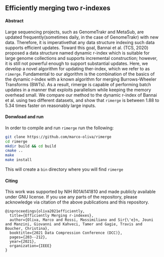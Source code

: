 ## Efficiently merging two r-indexes

#### Abstract
Large sequencing projects, such as GenomeTrakr and MetaSub, are updated frequently(sometimes daily, in the case of GenomeTrakr) with new data.  Therefore, it is imperativethat any data structure indexing such data supports efficient updates.  Toward this goal, Bannai  et  al.   (TCS,  2020)  proposed  a  data  structure  named dynamic r-index  which  is suitable for large genome collections and supports incremental construction; however, it is still not powerful enough to support substantial updates. Here, we develop a novel algorithm for updating ther-index, which we refer to as `rimerge`.  Fundamental to our algorithm is the combination of the basics of the dynamic r-index with a known algorithm for merging Burrows-Wheeler Transforms (BWTs).  As a result, rimerge is capable of performing batch updates in a manner that exploits parallelism while keeping the memory overhead small. We compare our method to the dynamic r-index of Bannai et al.  using two different datasets, and show that `rimerge` is between 1.88 to 5.34 times faster on reasonably large inputs.


#### Donwload and run

In order to compile and run `rimerge` run the following:

```bash
git clone https://github.com/marco-oliva/rimerge
cd rimerge
mkdir build && cd build
cmake ..
make 
make install
```
This will create a `bin` directory where you will find `rimerge`


#### Citing

This work was supported by NIH R01AI141810 and made publicly available under GNU license.  If you use any parts of the repository, please acknowledge via citation of the above publications and this repository. 

```
@inproceedings{oliva2021efficiently,
  title={Efficiently Merging r-indexes},
  author={Oliva, Marco and Rossi, Massimiliano and Sir{\'e}n, Jouni and Manzini, Giovanni and Kahveci, Tamer and Gagie, Travis and Boucher, Christina},
  booktitle={2021 Data Compression Conference (DCC)},
  pages={203--212},
  year={2021},
  organization={IEEE}
}
```
